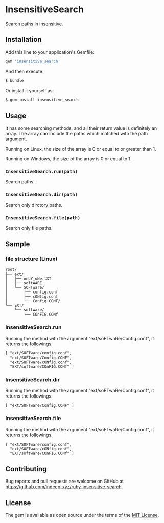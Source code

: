 InsensitiveSearch
====

Search paths in insensitive.

Installation
----

Add this line to your application's Gemfile:

```ruby
gem 'insensitive_search'
```

And then execute:

```bash
$ bundle
```

Or install it yourself as:

```bash
$ gem install insensitive_search
```

Usage
----

It has some searching methods, and all their return value is definitely an array. The array can include the paths which matched with the path argument.

Running on Linux, the size of the array is 0 or equal to or greater than 1. 

Running on Windows, the size of the array is 0 or equal to 1.

### `InsensitiveSearch.run(path)`

Search paths.

### `InsensitiveSearch.dir(path)`

Search only dirctory paths.

### `InsensitiveSearch.file(path)`

Search only file paths.

Sample
----

### file structure (Linux)

~~~
root/
├── ext/
│   ├── onLY_oNe.tXT
│   ├── softWARE
│   └── SOFTware/
│       ├── config.conf
│       ├── cONfig.conf
│       └── Config.CONF/
└── EXT/
    └── software/
        └── COnFIG.CONf
~~~

### InsensitiveSearch.run

Running the method with the argument "ext/soFTwaRe/Config.conf", it returns the followings.

~~~
[ "ext/SOFTware/config.conf",
  "ext/SOFTware/Config.CONF",
  "ext/SOFTware/cONfig.conf",
  "EXT/software/COnFIG.CONf" ]
~~~

### InsensitiveSearch.dir

Running the method with the argument "ext/soFTwaRe/Config.conf", it returns the followings.

~~~
[ "ext/SOFTware/Config.CONF" ]
~~~

### InsensitiveSearch.file

Running the method with the argument "ext/soFTwaRe/Config.conf", it returns the followings.

~~~
[ "ext/SOFTware/config.conf",
  "ext/SOFTware/cONfig.conf",
  "EXT/software/COnFIG.CONf" ]
~~~

Contributing
----

Bug reports and pull requests are welcome on GitHub at https://github.com/indeep-xyz/ruby-insensitive-search.

License
---

The gem is available as open source under the terms of the [MIT License](http://opensource.org/licenses/MIT).
